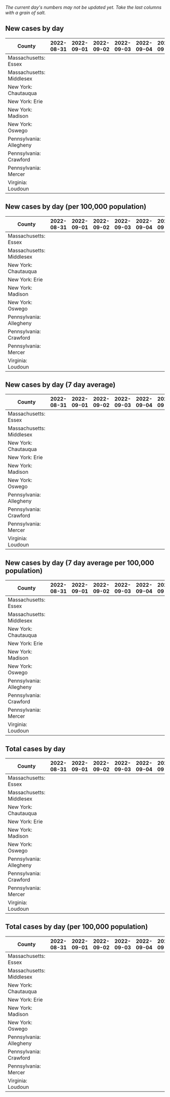 _The current day's numbers may not be updated yet. Take the last columns with a grain of salt._
## New cases by day

| County | 2022-08-31 | 2022-09-01 | 2022-09-02 | 2022-09-03 | 2022-09-04 | 2022-09-05 | 2022-09-06 |
| --- | --- | --- | --- | --- | --- | --- | --- |
| Massachusetts: Essex |  |  |  |  |  |  |  |
| Massachusetts: Middlesex |  |  |  |  |  |  |  |
| New York: Chautauqua |  |  |  |  |  |  |  |
| New York: Erie |  |  |  |  |  |  |  |
| New York: Madison |  |  |  |  |  |  |  |
| New York: Oswego |  |  |  |  |  |  |  |
| Pennsylvania: Allegheny |  |  |  |  |  |  |  |
| Pennsylvania: Crawford |  |  |  |  |  |  |  |
| Pennsylvania: Mercer |  |  |  |  |  |  |  |
| Virginia: Loudoun |  |  |  |  |  |  |  |

## New cases by day (per 100,000 population)

| County | 2022-08-31 | 2022-09-01 | 2022-09-02 | 2022-09-03 | 2022-09-04 | 2022-09-05 | 2022-09-06 |
| --- | --- | --- | --- | --- | --- | --- | --- |
| Massachusetts: Essex |  |  |  |  |  |  |  |
| Massachusetts: Middlesex |  |  |  |  |  |  |  |
| New York: Chautauqua |  |  |  |  |  |  |  |
| New York: Erie |  |  |  |  |  |  |  |
| New York: Madison |  |  |  |  |  |  |  |
| New York: Oswego |  |  |  |  |  |  |  |
| Pennsylvania: Allegheny |  |  |  |  |  |  |  |
| Pennsylvania: Crawford |  |  |  |  |  |  |  |
| Pennsylvania: Mercer |  |  |  |  |  |  |  |
| Virginia: Loudoun |  |  |  |  |  |  |  |

## New cases by day (7 day average)

| County | 2022-08-31 | 2022-09-01 | 2022-09-02 | 2022-09-03 | 2022-09-04 | 2022-09-05 | 2022-09-06 |
| --- | --- | --- | --- | --- | --- | --- | --- |
| Massachusetts: Essex |  |  |  |  |  |  |  |
| Massachusetts: Middlesex |  |  |  |  |  |  |  |
| New York: Chautauqua |  |  |  |  |  |  |  |
| New York: Erie |  |  |  |  |  |  |  |
| New York: Madison |  |  |  |  |  |  |  |
| New York: Oswego |  |  |  |  |  |  |  |
| Pennsylvania: Allegheny |  |  |  |  |  |  |  |
| Pennsylvania: Crawford |  |  |  |  |  |  |  |
| Pennsylvania: Mercer |  |  |  |  |  |  |  |
| Virginia: Loudoun |  |  |  |  |  |  |  |

## New cases by day (7 day average per 100,000 population)

| County | 2022-08-31 | 2022-09-01 | 2022-09-02 | 2022-09-03 | 2022-09-04 | 2022-09-05 | 2022-09-06 |
| --- | --- | --- | --- | --- | --- | --- | --- |
| Massachusetts: Essex |  |  |  |  |  |  |  |
| Massachusetts: Middlesex |  |  |  |  |  |  |  |
| New York: Chautauqua |  |  |  |  |  |  |  |
| New York: Erie |  |  |  |  |  |  |  |
| New York: Madison |  |  |  |  |  |  |  |
| New York: Oswego |  |  |  |  |  |  |  |
| Pennsylvania: Allegheny |  |  |  |  |  |  |  |
| Pennsylvania: Crawford |  |  |  |  |  |  |  |
| Pennsylvania: Mercer |  |  |  |  |  |  |  |
| Virginia: Loudoun |  |  |  |  |  |  |  |

## Total cases by day

| County | 2022-08-31 | 2022-09-01 | 2022-09-02 | 2022-09-03 | 2022-09-04 | 2022-09-05 | 2022-09-06 |
| --- | --- | --- | --- | --- | --- | --- | --- |
| Massachusetts: Essex |  |  |  |  |  |  | 235088 |
| Massachusetts: Middlesex |  |  |  |  |  |  | 398518 |
| New York: Chautauqua |  |  |  |  |  |  | 27087 |
| New York: Erie |  |  |  |  |  |  | 247750 |
| New York: Madison |  |  |  |  |  |  | 15348 |
| New York: Oswego |  |  |  |  |  |  | 31084 |
| Pennsylvania: Allegheny |  |  |  |  |  |  | 311556 |
| Pennsylvania: Crawford |  |  |  |  |  |  | 22207 |
| Pennsylvania: Mercer |  |  |  |  |  |  | 26005 |
| Virginia: Loudoun |  |  |  |  |  |  | 87147 |

## Total cases by day (per 100,000 population)

| County | 2022-08-31 | 2022-09-01 | 2022-09-02 | 2022-09-03 | 2022-09-04 | 2022-09-05 | 2022-09-06 |
| --- | --- | --- | --- | --- | --- | --- | --- |
| Massachusetts: Essex |  |  |  |  |  |  | 29794.4 |
| Massachusetts: Middlesex |  |  |  |  |  |  | 24726.6 |
| New York: Chautauqua |  |  |  |  |  |  | 21344.6 |
| New York: Erie |  |  |  |  |  |  | 26967.4 |
| New York: Madison |  |  |  |  |  |  | 21634.9 |
| New York: Oswego |  |  |  |  |  |  | 25455.9 |
| Pennsylvania: Allegheny |  |  |  |  |  |  | 25620.4 |
| Pennsylvania: Crawford |  |  |  |  |  |  | 26240.4 |
| Pennsylvania: Mercer |  |  |  |  |  |  | 23765.4 |
| Virginia: Loudoun |  |  |  |  |  |  | 21073.5 |
